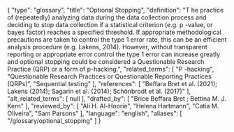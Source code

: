 {
    "type": "glossary",
    "title": "Optional Stopping",
    "definition": "T he practice of (repeatedly) analyzing data during the data collection process and deciding to stop data collection if a statistical criterion (e.g. p -value, or bayes factor) reaches a specified threshold. If appropriate methodological precautions are taken to control the type 1 error rate, this can be an efficient analysis procedure (e.g. Lakens, 2014). However, without transparent reporting or appropriate error control the type 1 error can increase greatly and optional stopping could be considered a Questionable Research Practice (QRP) or a form of p-hacking.",
    "related_terms": [
        "P -hacking",
        "Questionable Research Practices or Questionable Reporting Practices (QRPs)",
        "Sequential testing"
    ],
    "references": [
        "Beffara Bret et al. (2021); Lakens (2014); Sagarin et al. (2014); Schönbrodt et al. (2017)"
    ],
    "alt_related_terms": [
        null
    ],
    "drafted_by": [
        "Brice Beffara Bret ; Bettina M. J. Kern"
    ],
    "reviewed_by": [
        "Ali H. Al-Hoorie",
        "Helena Hartmann",
        "Catia M. Oliveira",
        "Sam Parsons"
    ],
    "language": "english",
    "aliases": [
        "/glossary/optional_stopping"
    ]
}